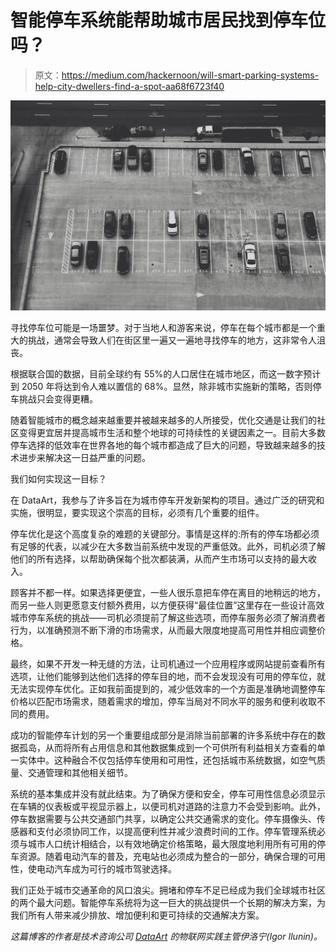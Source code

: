 # 智能停车系统能帮助城市居民找到停车位吗？

> 原文：<https://medium.com/hackernoon/will-smart-parking-systems-help-city-dwellers-find-a-spot-aa68f6723f40>

![](img/db6995f544451f241ed64e504deb69b5.png)

寻找停车位可能是一场噩梦。对于当地人和游客来说，停车在每个城市都是一个重大的挑战，通常会导致人们在街区里一遍又一遍地寻找停车的地方，这非常令人沮丧。

根据联合国的数据，目前全球约有 55%的人口居住在城市地区，而这一数字预计到 2050 年将达到令人难以置信的 68%。显然，除非城市实施新的策略，否则停车挑战只会变得更糟。

随着智能城市的概念越来越重要并被越来越多的人所接受，优化交通是让我们的社区变得更宜居并提高城市生活和整个地球的可持续性的关键因素之一。目前大多数停车选择的低效率在世界各地的每个城市都造成了巨大的问题，导致越来越多的技术进步来解决这一日益严重的问题。

我们如何实现这一目标？

在 DataArt，我参与了许多旨在为城市停车开发新架构的项目。通过广泛的研究和实施，很明显，要实现这个崇高的目标，必须有几个重要的组件。

停车优化是这个高度复杂的难题的关键部分。事情是这样的:所有的停车场都必须有足够的代表，以减少在大多数当前系统中发现的严重低效。此外，司机必须了解他们的所有选择，以帮助确保每个批次都装满，从而产生市场可以支持的最大收入。

顾客并不都一样。如果选择更便宜，一些人很乐意把车停在离目的地稍远的地方，而另一些人则更愿意支付额外费用，以方便获得“最佳位置”这里存在一些设计高效城市停车系统的挑战——司机必须提前了解这些选项，而停车服务必须了解消费者行为，以准确预测不断下滑的市场需求，从而最大限度地提高可用性并相应调整价格。

最终，如果不开发一种无缝的方法，让司机通过一个应用程序或网站提前查看所有选项，让他们能够到达他们选择的停车目的地，而不会发现没有可用的停车位，就无法实现停车优化。正如我前面提到的，减少低效率的一个方面是准确地调整停车价格以匹配市场需求，随着需求的增加，停车当局对不同水平的服务和便利收取不同的费用。

成功的智能停车计划的另一个重要组成部分是消除当前部署的许多系统中存在的数据孤岛，从而将所有占用信息和其他数据集成到一个可供所有利益相关方查看的单一实体中。这种融合不仅包括停车使用和可用性，还包括城市系统数据，如空气质量、交通管理和其他相关细节。

系统的基本集成并没有就此结束。为了确保方便和安全，停车可用性信息必须显示在车辆的仪表板或平视显示器上，以便司机对道路的注意力不会受到影响。此外，停车数据需要与公共交通部门共享，以确定公共交通需求的变化。停车摄像头、传感器和支付必须协同工作，以提高便利性并减少浪费时间的工作。停车管理系统必须与城市人口统计相结合，以有效地确定价格策略，最大限度地利用所有可用的停车资源。随着电动汽车的普及，充电站也必须成为整合的一部分，确保合理的可用性，使电动汽车成为可行的城市驾驶选择。

我们正处于城市交通革命的风口浪尖。拥堵和停车不足已经成为我们全球城市社区的两个最大问题。智能停车系统将为这一巨大的挑战提供一个长期的解决方案，为我们所有人带来减少排放、增加便利和更可持续的交通解决方案。

*这篇博客的作者是技术咨询公司* [*DataArt*](http://dataart.com) *的物联网实践主管伊洛宁(Igor Ilunin)。*